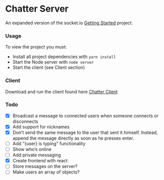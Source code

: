 # Chatter Server

An expanded version of the socket.io [Getting Started](http://socket.io/get-started/chat/) project.

### Usage

To view the project you must:

* Install all project dependencies with `yarn install`
* Start the Node server with `node server`
* Start the client (see Client section)

### Client

Download and run the client found here [Chatter Client](https://github.com/jeanmarcjones/chatter)

### Todo

- [x] Broadcast a message to connected users when someone connects or disconnects
- [x] Add support for nicknames
- [x] Don’t send the same message to the user that sent it himself. Instead, append the message directly as soon as he presses enter.
- [ ] Add “{user} is typing” functionality
- [ ] Show who’s online
- [ ] Add private messaging
- [x] Create frontend with react
- [ ] Store messages on the server?
- [ ] Make users an array of objects?
